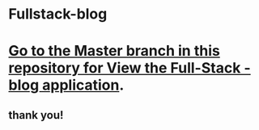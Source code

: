 # Fullstack-blog
# [Go to the Master branch in this repository for View the Full-Stack -blog application](https://github.com/anurajbhandari5/Fullstack-blog/tree/master).
## thank you!
